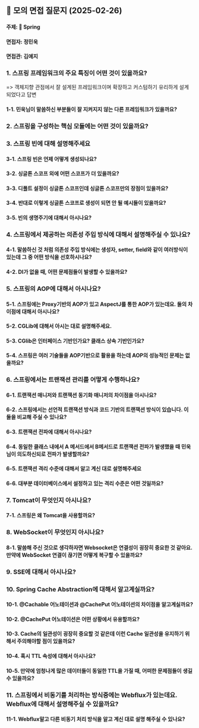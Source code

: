 ## 📌 모의 면접 질문지 (2025-02-26)
#### 주제: 🍃 Spring
#### 면접자: 정민욱
#### 면접관: 김예지

### 1. 스프링 프레임워크의 주요 특징이 어떤 것이 있을까요?
=> 객체지향 관점에서 잘 설계된 프레임워크이며 확장하고 커스텀하기 유리하게 설계되었다고 답변
#### 1-1. 민욱님이 말씀하신 부분들이 잘 지켜지지 않는 다른 프레임워크가 있을까요?

### 2. 스프링을 구성하는 핵심 모듈에는 어떤 것이 있을까요?

### 3. 스프링 빈에 대해 설명해주세요
#### 3-1. 스프링 빈은 언제 어떻게 생성되나요?
#### 3-2. 싱글톤 스코프 외에 어떤 스코프가 더 있을까요?
#### 3-3. 디폴트 설정이 싱글톤 스코프인데 싱글톤 스코프만의 장점이 있을까요?
#### 3-4. 반대로 이렇게 싱글톤 스코프로 생성이 되면 안 될 예시들이 있을까요?
#### 3-5. 빈의 생명주기에 대해서 아시나요?

### 4. 스프링에서 제공하는 의존성 주입 방식에 대해서 설명해주실 수 있나요?
#### 4-1. 말씀하신 것 처럼 의존성 주입 방식에는 생성자, setter, field와 같이 여러방식이 있는데 그 중 어떤 방식을 선호하시나요?
#### 4-2. DI가 없을 때, 어떤 문제점들이 발생할 수 있을까요?

### 5. 스프링의 AOP에 대해서 아시나요?
#### 5-1. 스프링에는 Proxy기반의 AOP가 있고 AspectJ를 통한 AOP가 있는데요. 둘의 차이점에 대해서 아시나요?
#### 5-2. CGLib에 대해서 아시는 대로 설명해주세요.
#### 5-3. CGlib은 인터페이스 기반인가요? 클래스 상속 기반인가요?
#### 5-4. 스프링은 여러 기술들을 AOP기반으로 활용을 하는데 AOP의 성능적인 문제는 없을까요?

### 6. 스프링에서는 트랜잭션 관리를 어떻게 수행하나요?
#### 6-1. 트랜잭션 매니저와 트랜잭션 동기화 매니저의 차이점을 아시나요?
#### 6-2. 스프링에서는 선언적 트랜잭션 방식과 코드 기반의 트랜잭션 방식이 있습니다. 이 둘을 비교해 주실 수 있나요?
#### 6-3. 트랜잭션 전파에 대해서 아시나요?
#### 6-4. 동일한 클래스 내에서 A 메서드에서 B메서드로 트랜잭션 전파가 발생했을 때 민욱님이 의도하신되로 전파가 발생할까요?
#### 6-5. 트랜잭션 격리 수준에 대해서 알고 계신 대로 설명해주세요
#### 6-6. 대부분 데이터베이스에서 설정하고 있는 격리 수준은 어떤 것일까요?

### 7. Tomcat이 무엇인지 아시나요?
#### 7-1. 스프링은 왜 Tomcat을 사용할까요?

### 8. WebSocket이 무엇인지 아시나요?
#### 8-1. 말씀해 주신 것으로 생각하자면 Websocket은 연결성이 굉장히 중요한 것 같아요. 만약에 WebSocket 연결이 끊기면 어떻게 복구할 수 있을까요?

### 9. SSE에 대해서 아시나요?

### 10. Spring Cache Abstraction에 대해서 알고계실까요?
#### 10-1. @Cachable 어노테이션과 @CachePut 어노테이션의 차이점을 알고계실까요?
#### 10-2. @CachePut 어노테이션은 어떤 상황에서 유용할까요?
#### 10-3. Cache의 일관성이 굉장히 중요할 것 같은데 이런 Cache 일관성을 유지하기 위해서 주의해야할 점이 있을까요?
#### 10-4. 혹시 TTL 속성에 대해서 아시나요?
#### 10-5. 만약에 엄청나게 많은 데이터들이 동일한 TTL을 가질 때, 어떠한 문제점들이 생길 수 있을까요?

### 11. 스프링에서 비동기를 처리하는 방식중에는 Webflux가 있는데요. Webflux에 대해서 설명해주실 수 있을까요?
#### 11-1. Webflux말고 다른 비동기 처리 방식을 알고 계신 대로 설명 해주실 수 있나요?
